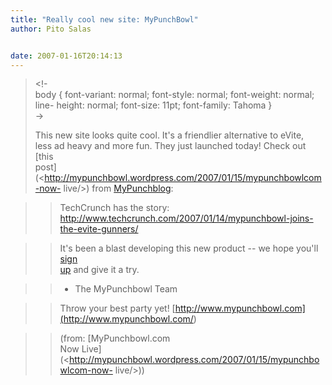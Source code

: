 ```yaml
---
title: "Really cool new site: MyPunchBowl"
author: Pito Salas


date: 2007-01-16T20:14:13
---
```



>
> <!-  
>  body { font-variant: normal; font-style: normal; font-weight: normal; line-
> height: normal; font-size: 11pt; font-family: Tahoma }  
>  ->
>
> This new site looks quite cool. It's a friendlier alternative to eVite,  
>  less ad heavy and more fun. They just launched today! Check out [this  
>  post](<http://mypunchbowl.wordpress.com/2007/01/15/mypunchbowlcom-now-
> live/>) from [MyPunchblog](<http://mypunchbowl.wordpress.com>):
>

>> TechCrunch has the story:
<http://www.techcrunch.com/2007/01/14/mypunchbowl-joins-the-evite-gunners/>

>>

>> It's been a blast developing this new product -- we hope you'll [sign  
>  up](<http://www.mypunchbowl.com>) and give it a try.
>>

>> - The MyPunchbowl Team

>>

>> Throw your best party yet!
[http://www.mypunchbowl.com](<http://www.mypunchbowl.com/>)

>>

>> (from: [MyPunchbowl.com  
>  Now Live](<http://mypunchbowl.wordpress.com/2007/01/15/mypunchbowlcom-now-
> live/>))


